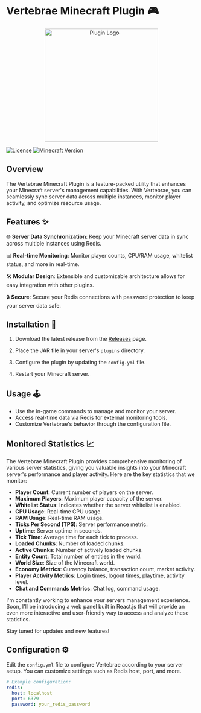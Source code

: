 # Vertebrae Minecraft Plugin 🎮

<p align="center">
  <img src="https://thumbs.dreamstime.com/b/spine-icon-outline-spine-vector-icon-web-design-isolated-white-background-spine-icon-outline-style-171187755.jpg" alt="Plugin Logo" width="300" height="300">
</p>


[![License](https://img.shields.io/badge/license-MIT-blue.svg)](LICENSE.md)
[![Minecraft Version](https://img.shields.io/badge/Minecraft-1.8%2B-brightgreen.svg)](https://www.minecraft.net/)

## Overview

The Vertebrae Minecraft Plugin is a feature-packed utility that enhances your Minecraft server's management capabilities. With Vertebrae, you can seamlessly sync server data across multiple instances, monitor player activity, and optimize resource usage.

## Features ✨

🌐 **Server Data Synchronization**: Keep your Minecraft server data in sync across multiple instances using Redis.

📊 **Real-time Monitoring**: Monitor player counts, CPU/RAM usage, whitelist status, and more in real-time.

🛠️ **Modular Design**: Extensible and customizable architecture allows for easy integration with other plugins.

🔒 **Secure**: Secure your Redis connections with password protection to keep your server data safe.

## Installation 🚀

1. Download the latest release from the [Releases](https://github.com/your-username/your-plugin/releases) page.

2. Place the JAR file in your server's `plugins` directory.

3. Configure the plugin by updating the `config.yml` file.

4. Restart your Minecraft server.

## Usage 🕹️

- Use the in-game commands to manage and monitor your server.
- Access real-time data via Redis for external monitoring tools.
- Customize Vertebrae's behavior through the configuration file.

## Monitored Statistics 📈

The Vertebrae Minecraft Plugin provides comprehensive monitoring of various server statistics, giving you valuable insights into your Minecraft server's performance and player activity. Here are the key statistics that we monitor:

- **Player Count**: Current number of players on the server.
- **Maximum Players**: Maximum player capacity of the server.
- **Whitelist Status**: Indicates whether the server whitelist is enabled.
- **CPU Usage**: Real-time CPU usage.
- **RAM Usage**: Real-time RAM usage.
- **Ticks Per Second (TPS)**: Server performance metric.
- **Uptime**: Server uptime in seconds.
- **Tick Time**: Average time for each tick to process.
- **Loaded Chunks**: Number of loaded chunks.
- **Active Chunks**: Number of actively loaded chunks.
- **Entity Count**: Total number of entities in the world.
- **World Size**: Size of the Minecraft world.
- **Economy Metrics**: Currency balance, transaction count, market activity.
- **Player Activity Metrics**: Login times, logout times, playtime, activity level.
- **Chat and Commands Metrics**: Chat log, command usage.

I'm constantly working to enhance your servers management experience. Soon, I'll be introducing a web panel built in React.js that will provide an even more interactive and user-friendly way to access and analyze these statistics.

Stay tuned for updates and new features!




## Configuration ⚙️

Edit the `config.yml` file to configure Vertebrae according to your server setup. You can customize settings such as Redis host, port, and more.

```yaml
# Example configuration:
redis:
  host: localhost
  port: 6379
  password: your_redis_password


